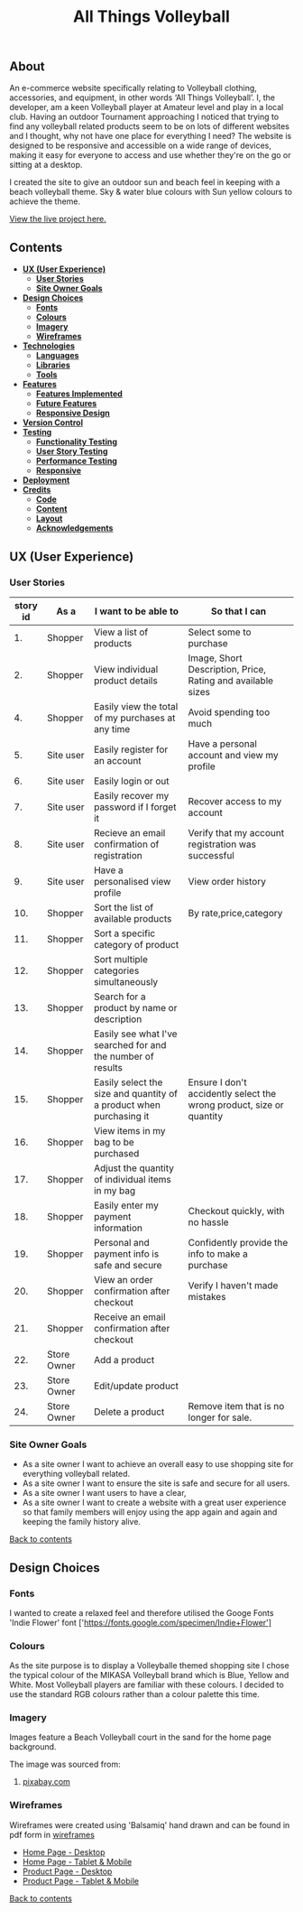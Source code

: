 <h1 align="center">All Things Volleyball</h1>

<h2 align="center"><img src=" "></h2>

## About

An e-commerce website specifically relating to Volleyball clothing, accessories, and equipment, in other words ‘All Things Volleyball’. I, the developer, am a keen Volleyball player at Amateur level and play in a local club. Having an outdoor Tournament approaching I noticed that trying to find any volleyball related products seem to be on lots of different websites and I thought, why not have one place for everything I need? The website is designed to be responsive and accessible on a wide range of devices, making it easy for everyone to access and use whether they're on the go or sitting at a desktop.

I created the site to give an outdoor sun and beach feel in keeping with a beach volleyball theme. Sky & water blue colours with Sun yellow colours to achieve the theme.

[View the live project here.](https://all-things-volleyball.herokuapp.com/)

## **Contents**

- [**UX (User Experience)**](#ux-user-experience)
  - [**User Stories**](#user-stories)
  - [**Site Owner Goals**](#site-owner-goals)
- [**Design Choices**](#design-choices)
  - [**Fonts**](#fonts)
  - [**Colours**](#colours)
  - [**Imagery**](#imagery)
  - [**Wireframes**](#wireframes)
- [**Technologies**](#technologies)
  - [**Languages**](#languages)
  - [**Libraries**](#libraries)
  - [**Tools**](#tools)
- [**Features**](#features)
  - [**Features Implemented**](#features-implemented)
  - [**Future Features**](#future-features)
  - [**Responsive Design**](#responsive-design)
- [**Version Control**](#version-control)
- [**Testing**](#testing)
  - [**Functionality Testing**](#functionality-testing)
  - [**User Story Testing**](#user-story-testing)
  - [**Performance Testing**](#performance-testing)
  - [**Responsive**](#responsive)
- [**Deployment**](#deployment)
- [**Credits**](#credits)
  - [**Code**](#code)
  - [**Content**](#content)
  - [**Layout**](#layout)
  - [**Acknowledgements**](#acknowledgements)
  

## **UX (User Experience)**

### **User Stories**

story id | As a | I want to be able to | So that I can
---------|------|----------------------|--------------
1.      |Shopper|View a list of products| Select some to purchase
2.      |Shopper|View individual product details| Image, Short Description, Price, Rating and available sizes
4.      |Shopper|Easily view the total of my purchases at any time|Avoid spending too much
5.      |Site user|Easily register for an account|Have a personal account and view my profile
6.      |Site user|Easily login or out|
7.      |Site user|Easily recover my password if I forget it|Recover access to my account
8.      |Site user|Recieve an email confirmation of registration|Verify that my account registration was successful
9.      |Site user|Have a personalised view profile|View order history
10.     |Shopper|Sort the list of available products|By rate,price,category
11.     |Shopper|Sort a specific category of product|
12.     |Shopper|Sort multiple categories simultaneously|
13.     |Shopper|Search for a product by name or description|
14.     |Shopper|Easily see what I've searched for and the number of results|
15.     |Shopper| Easily select the size and quantity of a product when purchasing it|Ensure I don't accidently select the wrong product, size or quantity                 
16.     |Shopper|View items in my bag to be purchased |
17.     |Shopper|Adjust the quantity of individual items in my bag|
18.     |Shopper|Easily enter my payment information|Checkout quickly, with no hassle
19.     |Shopper|Personal and payment info is safe and secure|Confidently provide the info to make a purchase
20.     |Shopper|View an order confirmation after checkout| Verify I haven't made mistakes
21.     |Shopper|Receive an email confirmation after checkout| 
22.     |Store Owner|Add a product|
23.     |Store Owner|Edit/update product|
24.     |Store Owner| Delete a product|Remove item that is no longer for sale.

### **Site Owner Goals** 
- As a site owner I want to achieve an overall easy to use shopping site for everything volleyball related.
- As a site owner I want to ensure the site is safe and secure for all users.
- As a site owner I want users to have a clear, 
- As a site owner I want to create a website with a great user experience so that family members will enjoy using the app again and again and keeping the family history alive.

[Back to contents](#contents)
## **Design Choices**

### **Fonts**

I wanted to create a relaxed feel and therefore utilised the Googe Fonts 'Indie Flower' font ['https://fonts.google.com/specimen/Indie+Flower']
### **Colours**

As the site purpose is to display a Volleyballe themed shopping site I chose the typical colour of the MIKASA Volleyball brand which is Blue, Yellow and White. Most Volleyball players are familiar with these colours. I decided to use the standard RGB colours rather than a colour palette this time.

### **Imagery**

Images feature a Beach Volleyball court in the sand for the home page background. 

The image was sourced from:

1. [pixabay.com](https://pixabay.com/photos/lake-grid-volleyball-beach-5374190/) 

### **Wireframes**

Wireframes were created using 'Balsamiq' hand drawn and can be found in pdf form in [wireframes](/workspace/All_Things_Volleyball/All_Things_Volleyball/Wireframes)

- [Home Page - Desktop](/workspace/All_Things_Volleyball/static/Wireframes/HomePageDesktop.png)
- [Home Page - Tablet & Mobile](/workspace/All_Things_Volleyball/static/Wireframes/HomePageTabletMobile.png)
- [Product Page - Desktop](/workspace/All_Things_Volleyball/static/Wireframes/ProductPageDesktop.png)
- [Product Page - Tablet & Mobile](/workspace/All_Things_Volleyball/static/Wireframes/ProductPageTabletMobile.png)


[Back to contents](#contents)







